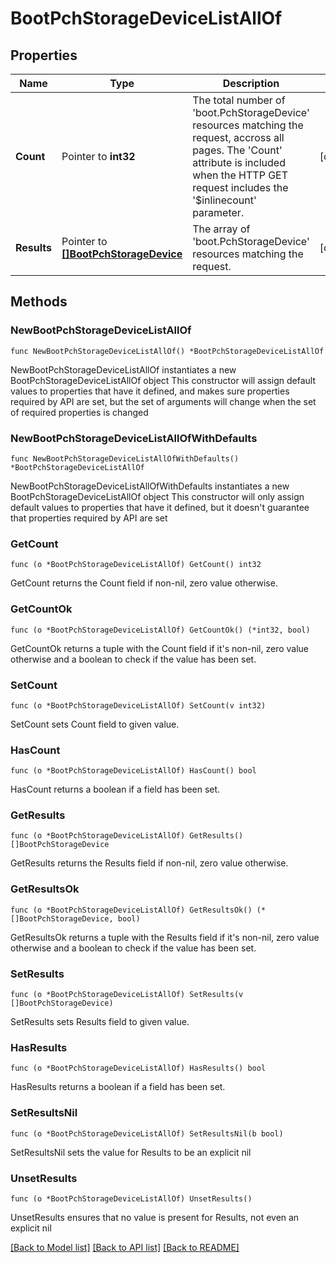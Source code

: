 # BootPchStorageDeviceListAllOf

## Properties

Name | Type | Description | Notes
------------ | ------------- | ------------- | -------------
**Count** | Pointer to **int32** | The total number of &#39;boot.PchStorageDevice&#39; resources matching the request, accross all pages. The &#39;Count&#39; attribute is included when the HTTP GET request includes the &#39;$inlinecount&#39; parameter. | [optional] 
**Results** | Pointer to [**[]BootPchStorageDevice**](BootPchStorageDevice.md) | The array of &#39;boot.PchStorageDevice&#39; resources matching the request. | [optional] 

## Methods

### NewBootPchStorageDeviceListAllOf

`func NewBootPchStorageDeviceListAllOf() *BootPchStorageDeviceListAllOf`

NewBootPchStorageDeviceListAllOf instantiates a new BootPchStorageDeviceListAllOf object
This constructor will assign default values to properties that have it defined,
and makes sure properties required by API are set, but the set of arguments
will change when the set of required properties is changed

### NewBootPchStorageDeviceListAllOfWithDefaults

`func NewBootPchStorageDeviceListAllOfWithDefaults() *BootPchStorageDeviceListAllOf`

NewBootPchStorageDeviceListAllOfWithDefaults instantiates a new BootPchStorageDeviceListAllOf object
This constructor will only assign default values to properties that have it defined,
but it doesn't guarantee that properties required by API are set

### GetCount

`func (o *BootPchStorageDeviceListAllOf) GetCount() int32`

GetCount returns the Count field if non-nil, zero value otherwise.

### GetCountOk

`func (o *BootPchStorageDeviceListAllOf) GetCountOk() (*int32, bool)`

GetCountOk returns a tuple with the Count field if it's non-nil, zero value otherwise
and a boolean to check if the value has been set.

### SetCount

`func (o *BootPchStorageDeviceListAllOf) SetCount(v int32)`

SetCount sets Count field to given value.

### HasCount

`func (o *BootPchStorageDeviceListAllOf) HasCount() bool`

HasCount returns a boolean if a field has been set.

### GetResults

`func (o *BootPchStorageDeviceListAllOf) GetResults() []BootPchStorageDevice`

GetResults returns the Results field if non-nil, zero value otherwise.

### GetResultsOk

`func (o *BootPchStorageDeviceListAllOf) GetResultsOk() (*[]BootPchStorageDevice, bool)`

GetResultsOk returns a tuple with the Results field if it's non-nil, zero value otherwise
and a boolean to check if the value has been set.

### SetResults

`func (o *BootPchStorageDeviceListAllOf) SetResults(v []BootPchStorageDevice)`

SetResults sets Results field to given value.

### HasResults

`func (o *BootPchStorageDeviceListAllOf) HasResults() bool`

HasResults returns a boolean if a field has been set.

### SetResultsNil

`func (o *BootPchStorageDeviceListAllOf) SetResultsNil(b bool)`

 SetResultsNil sets the value for Results to be an explicit nil

### UnsetResults
`func (o *BootPchStorageDeviceListAllOf) UnsetResults()`

UnsetResults ensures that no value is present for Results, not even an explicit nil

[[Back to Model list]](../README.md#documentation-for-models) [[Back to API list]](../README.md#documentation-for-api-endpoints) [[Back to README]](../README.md)


